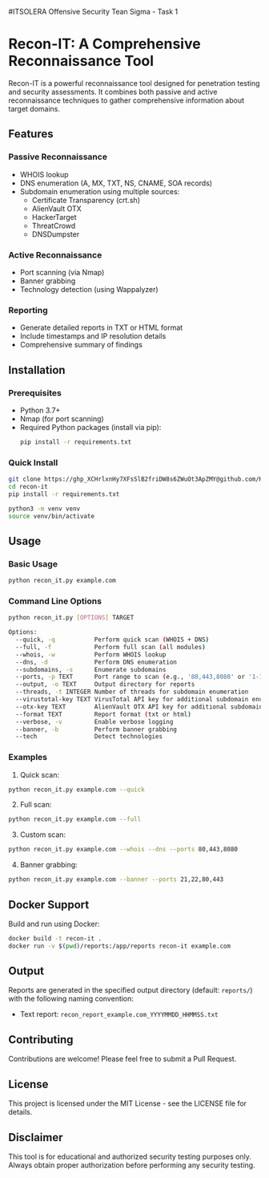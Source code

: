 #ITSOLERA   Offensive Security Tean Sigma - Task 1 

# Recon-IT: A Comprehensive Reconnaissance Tool

Recon-IT is a powerful reconnaissance tool designed for penetration testing and security assessments. It combines both passive and active reconnaissance techniques to gather comprehensive information about target domains.

## Features

### Passive Reconnaissance
- WHOIS lookup
- DNS enumeration (A, MX, TXT, NS, CNAME, SOA records)
- Subdomain enumeration using multiple sources:
  - Certificate Transparency (crt.sh)
  - AlienVault OTX
  - HackerTarget
  - ThreatCrowd
  - DNSDumpster

### Active Reconnaissance
- Port scanning (via Nmap)
- Banner grabbing
- Technology detection (using Wappalyzer)

### Reporting
- Generate detailed reports in TXT or HTML format
- Include timestamps and IP resolution details
- Comprehensive summary of findings

## Installation

### Prerequisites
- Python 3.7+
- Nmap (for port scanning)
- Required Python packages (install via pip):
  ```bash
  pip install -r requirements.txt
  ```

### Quick Install
```bash
git clone https://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@github.com/Kamii221/Recon-IT
cd recon-it
pip install -r requirements.txt

python3 -m venv venv
source venv/bin/activate

```

## Usage

### Basic Usage
```bash
python recon_it.py example.com
```

### Command Line Options
```bash
python recon_it.py [OPTIONS] TARGET

Options:
  --quick, -q           Perform quick scan (WHOIS + DNS)
  --full, -f            Perform full scan (all modules)
  --whois, -w           Perform WHOIS lookup
  --dns, -d             Perform DNS enumeration
  --subdomains, -s      Enumerate subdomains
  --ports, -p TEXT      Port range to scan (e.g., '80,443,8080' or '1-1000')
  --output, -o TEXT     Output directory for reports
  --threads, -t INTEGER Number of threads for subdomain enumeration
  --virustotal-key TEXT VirusTotal API key for additional subdomain enumeration
  --otx-key TEXT        AlienVault OTX API key for additional subdomain enumeration
  --format TEXT         Report format (txt or html)
  --verbose, -v         Enable verbose logging
  --banner, -b          Perform banner grabbing
  --tech                Detect technologies
```

### Examples

1. Quick scan:
```bash
python recon_it.py example.com --quick
```

2. Full scan:
```bash
python recon_it.py example.com --full
```

3. Custom scan:
```bash
python recon_it.py example.com --whois --dns --ports 80,443,8080
```

4. Banner grabbing:
```bash
python recon_it.py example.com --banner --ports 21,22,80,443
```

## Docker Support

Build and run using Docker:
```bash
docker build -t recon-it .
docker run -v $(pwd)/reports:/app/reports recon-it example.com
```

## Output

Reports are generated in the specified output directory (default: `reports/`) with the following naming convention:
- Text report: `recon_report_example.com_YYYYMMDD_HHMMSS.txt`

## Contributing

Contributions are welcome! Please feel free to submit a Pull Request.

## License

This project is licensed under the MIT License - see the LICENSE file for details.

## Disclaimer

This tool is for educational and authorized security testing purposes only. Always obtain proper authorization before performing any security testing. 
